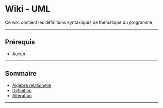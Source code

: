 # Wiki - UML

Ce wiki contient les définitions syntaxiques de thématique du programme
___

## Prérequis

* Aucun

___

## Sommaire

* [Algèbre relationelle](https://github.com/POEC-20-05/SQL/wiki/01)
* [Definition](https://github.com/POEC-20-05/SQL/wiki/02)
* [Alteration](https://github.com/POEC-20-05/SQL/wiki/03)

___
